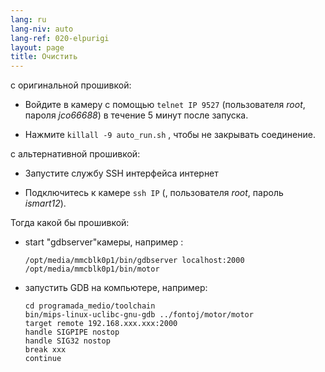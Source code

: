 ```yaml
---
lang: ru
lang-niv: auto
lang-ref: 020-elpurigi
layout: page
title: Очистить
---
```


с оригинальной прошивкой:

* Войдите в камеру с помощью `telnet IP 9527` (пользователя _root_, пароля _jco66688_) в течение 5 минут после запуска.


* Нажмите `killall -9 auto_run.sh` , чтобы не закрывать соединение.



с альтернативной прошивкой:

* Запустите службу SSH интерфейса интернет


* Подключитесь к камере `ssh IP` (, пользователя _root_, пароль _ismart12_).



Тогда какой бы прошивкой:

* start "gdbserver"камеры, например :  


     `/opt/media/mmcblk0p1/bin/gdbserver localhost:2000 /opt/media/mmcblk0p1/bin/motor`
* запустить GDB на компьютере, например:

    ```
    cd programada_medio/toolchain
    bin/mips-linux-uclibc-gnu-gdb ../fontoj/motor/motor 
    target remote 192.168.xxx.xxx:2000
    handle SIGPIPE nostop
    handle SIG32 nostop
    break xxx
    continue 
    ```



